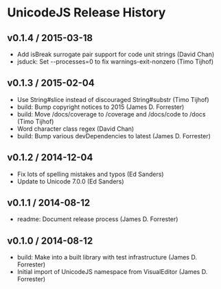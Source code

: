 # UnicodeJS Release History

## v0.1.4 / 2015-03-18
* Add isBreak surrogate pair support for code unit strings (David Chan)
* jsduck: Set --processes=0 to fix warnings-exit-nonzero (Timo Tijhof)

## v0.1.3 / 2015-02-04
* Use String#slice instead of discouraged String#substr (Timo Tijhof)
* build: Bump copyright notices to 2015 (James D. Forrester)
* build: Move /docs/coverage to /coverage and /docs/code to /docs (Timo Tijhof)
* Word character class regex (David Chan)
* build: Bump various devDependencies to latest (James D. Forrester)

## v0.1.2 / 2014-12-04
* Fix lots of spelling mistakes and typos (Ed Sanders)
* Update to Unicode 7.0.0 (Ed Sanders)

## v0.1.1 / 2014-08-12
* readme: Document release process (James D. Forrester)

## v0.1.0 / 2014-08-12
* build: Make into a built library with test infrastructure (James D. Forrester)
* Initial import of UnicodeJS namespace from VisualEditor (James D. Forrester)
